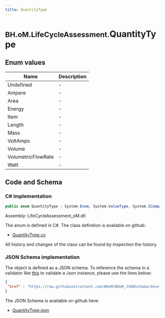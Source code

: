 ```yaml
---
title: QuantityType
---
```


# <small>BH.oM.LifeCycleAssessment.</small>**QuantityType**



## Enum values

| Name            | Description                                                    |
|-----------------|----------------------------------------------------------------|
| Undefined |  -  |
| Ampere |  -  |
| Area |  -  |
| Energy |  -  |
| Item |  -  |
| Length |  -  |
| Mass |  -  |
| VoltAmps |  -  |
| Volume |  -  |
| VolumetricFlowRate |  -  |
| Watt |  -  |


## Code and Schema

### C# implementation

``` C# title="C#"
public enum QuantityType : System.Enum, System.ValueType, System.IComparable, System.ISpanFormattable, System.IFormattable, System.IConvertible
```

Assembly: LifeCycleAssessment_oM.dll

The enum is defined in C#. The class definition is available on github:

- [QuantityType.cs](https://github.com/BHoM/BHoM/blob/develop/LifeCycleAssessment_oM/Enums\QuantityType.cs)

All history and changes of the class can be found by inspection the history.
### JSON Schema implementation

The object is defined as a JSON schema. To reference the schema in a validator like [this](https://www.jsonschemavalidator.net/) to validate a Json instance, please use the lines below:

``` json title="JSON Schema"
{
 "$ref" : "https://raw.githubusercontent.com/BHoM/BHoM_JSONSchema/develop/LifeCycleAssessment_oM/QuantityType.json"
}
```

The JSON Schema is available on github here:

- [QuantityType.json](https://github.com/BHoM/BHoM_JSONSchema/blob/develop/LifeCycleAssessment_oM/QuantityType.json)
